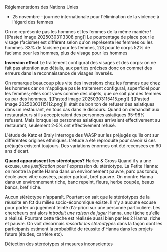 Réglementations des Nations Unies 
- 25 novembre - journée internationale pour l'élimination de la violence à l'égard des femmes

On ne représente pas les hommes et les femmes de la même manière
![[Pasted image 20250303113308.png]]
Le pourcentage de place pour le visage (facisme) est différent selon qu'on représente les femmes ou les hommes.
33% de facisme pour les femmes, 2/3 pour le corps
52% de facisme pour les hommes, plus de visage pour les hommes

**Inversion effect**
Le traitement configural des visages et des corps: on ne fait pas attention aux détails, aux parties précises donc on commet des erreurs dans la reconnaissance de visages inversés.

On remarque beaucoup plus vite des inversions chez les femmes que chez les hommes car on n'applique pas le traitement configural, superficiel pour les femmes; elles sont vues comme des objets, que ce soit par des femmes ou par des hommes.
![[Pasted image 20250303115415.png]]
![[Pasted image 20250303115112.png]]Il était de bon ton de refuser des asiatiques dans un restaurant, en tous cas dans le discours. Quand on demandait aux restaurateurs si ils accepteraient des personnes asiatiques 95-98% refusent. Mais lorsque les personnes asiatiques arrivaient effectivement au restaurant, seulement 2-5% ont effectivement refusé.

L'étude de Katz et Braly
Interroge des WASP sur les préjugés qu'ils ont sur différentes origines ethniques. L'étude a été reproduite pour savoir si ces préjugés existent toujours. Des variations énormes ont été recensées en 60 ans d'écart. 

**Quand apparaissent les stéréotypes?** 
Harley & Gross
Quand il y a une excuse, une *justification* pour l'expression du stéréotype.
La Petite Hanna: on montre la petite Hanna dans un environnement pauvre, parc pas tondu, école avec vitre cassées, papier partout, bref pauvre.
On montre Hanna dans un environnement riche, banc repeint, fleurs, herbe coupée, beaux bancs, bref riche.

Aucun stéréotype n'apparaît. Pourtant on sait que le stéréotypes de la réussite en fct du milieu socio-économique existe. Il n'y a aucune excuse pour porter un jugement teinté d'à-priori sur une personne particulière.
Les chercheurs ont alors *introduit une raison de juger* Hanna, une tâche qu'elle a réalisé.
Pourtant cette tâche est réalisée aussi bien par les 2 Hanna, riche et pauvre. On voit désormais *ressortir les stéréotypes* dans la façon dont les participants estiment la probabilité de réussite d'Hanna dans les projets futurs (études, carrière etc).

Détection des stéréotypes si mesures inconscientes



